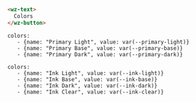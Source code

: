 ```html
<wz-text>
  Colors
</wz-button>
```

```color-palette|horizontal
colors:
   - {name: "Primary Light", value: var(--primary-light)}
   - {name: "Primary Base", value: var(--primary-base)}
   - {name: "Primary Dark", value: var(--primary-dark)}
```

```color-palette|horizontal
colors:
   - {name: "Ink Light", value: var(--ink-light)}
   - {name: "Ink Base", value: var(--ink-base)}
   - {name: "Ink Dark", value: var(--ink-dark)}
   - {name: "Ink Clear", value: var(--ink-clear)}
```
